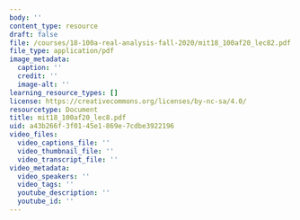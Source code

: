 ```yaml
---
body: ''
content_type: resource
draft: false
file: /courses/18-100a-real-analysis-fall-2020/mit18_100af20_lec82.pdf
file_type: application/pdf
image_metadata:
  caption: ''
  credit: ''
  image-alt: ''
learning_resource_types: []
license: https://creativecommons.org/licenses/by-nc-sa/4.0/
resourcetype: Document
title: mit18_100af20_lec8.pdf
uid: a43b266f-3f01-45e1-869e-7cdbe3922196
video_files:
  video_captions_file: ''
  video_thumbnail_file: ''
  video_transcript_file: ''
video_metadata:
  video_speakers: ''
  video_tags: ''
  youtube_description: ''
  youtube_id: ''
---
```


